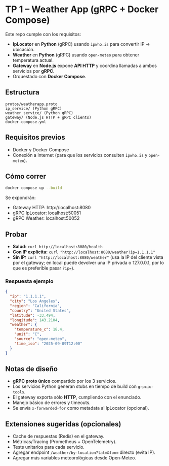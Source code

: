 # TP 1 – Weather App (gRPC + Docker Compose)

Este repo cumple con los requisitos:
- **IpLocator** en **Python** (gRPC) usando `ipwho.is` para convertir IP -> ubicación.
- **Weather** en **Python** (gRPC) usando `open-meteo` para obtener temperatura actual.
- **Gateway** en **Node.js** expone **API HTTP** y coordina llamadas a ambos servicios por **gRPC**.
- Orquestado con **Docker Compose**.

## Estructura
```text
protos/weatherapp.proto
ip_service/ (Python gRPC)
weather_service/ (Python gRPC)
gateway/ (Node.js HTTP + gRPC clients)
docker-compose.yml
```

## Requisitos previos
- Docker y Docker Compose
- Conexión a Internet (para que los servicios consulten `ipwho.is` y `open-meteo`).

## Cómo correr
```bash
docker compose up --build
```
Se expondrán:
- Gateway HTTP: http://localhost:8080
- gRPC IpLocator: localhost:50051
- gRPC Weather: localhost:50052

## Probar
- **Salud:** `curl http://localhost:8080/health`
- **Con IP explícita:** `curl "http://localhost:8080/weather?ip=1.1.1.1"`
- **Sin IP:** `curl "http://localhost:8080/weather"` (usa la IP del cliente vista por el gateway; en local puede devolver una IP privada o 127.0.0.1, por lo que es preferible pasar `?ip=`).

### Respuesta ejemplo
```json
{
  "ip": "1.1.1.1",
  "city": "Los Angeles",
  "region": "California",
  "country": "United States",
  "latitude": -33.494,
  "longitude": 143.2104,
  "weather": {
    "temperature_c": 18.4,
    "unit": "C",
    "source": "open-meteo",
    "time_iso": "2025-09-09T12:00"
  }
}
```

## Notas de diseño
- **gRPC proto único** compartido por los 3 servicios.
- Los servicios Python generan stubs en tiempo de build con `grpcio-tools`.
- El gateway exporta sólo **HTTP**, cumpliendo con el enunciado.
- Manejo básico de errores y timeouts.
- Se envía `x-forwarded-for` como metadata al IpLocator (opcional).

## Extensiones sugeridas (opcionales)
- Cache de respuestas (Redis) en el gateway.
- Métricas/Tracing (Prometheus + OpenTelemetry).
- Tests unitarios para cada servicio.
- Agregar endpoint `/weather/by-location?lat=&lon=` directo (evita IP).
- Agregar más variables meteorológicas desde Open‑Meteo.
```